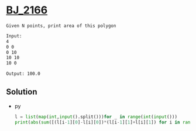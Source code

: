 # [BJ_2166](https://acmicpc.net/problem/2166)

```en
Given N points, print area of this polygon
```

```txt
Input:
4
0 0
0 10
10 10
10 0

Output: 100.0
```

## Solution

* py

  ```py
  l = list(map(int,input().split()))for _ in range(int(input()))
  print(abs(sum([(l[i-1][0]-l[i][0])*(l[i-1][1]+l[i][1]) for i in range(n)])/2))
  ```
